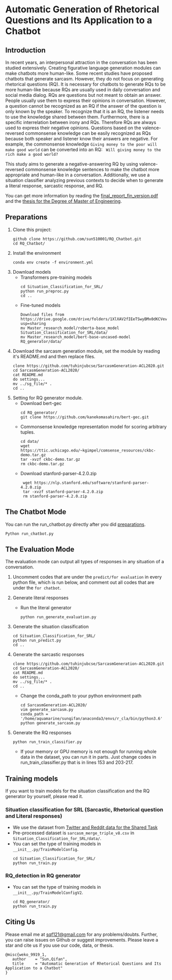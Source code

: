 # Automatic Generation of Rhetorical Questions and Its Application to a Chatbot
## Introduction
In recent years, an interpersonal attraction in the conversation has been studied extensively.
Creating figurative language generation modules can make chatbots more human-like.
Some recent studies have proposed chatbots that generate sarcasm. 
However, they do not focus on generating rhetorical questions (RQ).
It is necessary for chatbots to generate RQs to be more human-like because RQs are usually used in daily conversation 
and social media dialog.
RQs are questions but not meant to obtain an answer.
People usually use them to express their opinions in conversation. However, a question cannot be recognized as an RQ if 
the answer of the question is only known by the speaker. 
To recognize that it is an RQ, the listener needs to use the knowledge shared between them. 
Furthermore, there is a specific interrelation between irony and RQs. Therefore RQs are always used to express their 
negative opinions.
Questions based on the valence-reversed commonsense knowledge can be easily recognized as RQs because both speaker and 
listener know their answers are negative.
For example, the commonsense knowledge ``Giving money to the poor will make good world`` can be converted into an RQ: ``
Will giving money to the rich make a good world?``

This study aims to generate a negative-answering RQ by using valence-reversed commonsense knowledge sentences to make 
the chatbot more appropriate and human-like in a conversation. Additionally, we use a situation classifier analyzing 
previous contexts to decide when to generate a literal response, sarcastic response, and RQ.

You can get more information by reading 
the [final_report_fin_version.pdf](https://github.com/sun510001/RQ_Chatbot/blob/master/final_report_fin_version.pdf) and the [thesis for the Degree of Master of Engineering](https://uec.repo.nii.ac.jp/?action=pages_view_main&active_action=repository_view_main_item_detail&item_id=9919&item_no=1&page_id=13&block_id=21).

## Preparations
1. Clone this project:
    ```script
    github clone https://github.com/sun510001/RQ_Chatbot.git
    cd RQ_Chatbot/
    ```
2. Install the environment
    ```script
    conda env create -f environment.yml
    ```
3. Download models
   * Transformers pre-training models
        ```script
        cd Situation_Classification_for_SRL/
        python run_preproc.py
        cd ..
        ```
   * Fine-tuned models
       ```script
       Download files from https://drive.google.com/drive/folders/1XlXAV2fIEeTSwyBMx0dKCVevsA3XfWM_?usp=sharing
       mv Master_research_model/roberta-base_model Situation_Classification_for_SRL/data/
       mv Master_research_model/bert-base-uncased-model RQ_generator/data/
       ```
4. Download the sarcasm generation module, set the module by reading it's README.md and then replace 
   files.
    ```script
    clone https://github.com/tuhinjubcse/SarcasmGeneration-ACL2020.git
    cd SarcasmGeneration-ACL2020/
    cat README.md
    do settings... 
    mv ../sg_file/* .
    cd ..
    ```
5. Setting for RQ generator module.
    * Download bert-gec
        ```script
        cd RQ_generator/
        git clone https://github.com/kanekomasahiro/bert-gec.git
        ```
    * Commonsense knowledge representation model for scoring arbitrary tuples.
        ```script
        cd data/
        wget https://ttic.uchicago.edu/~kgimpel/comsense_resources/ckbc-demo.tar.gz
        tar -xvzf ckbc-demo.tar.gz
        rm ckbc-demo.tar.gz
        ```
    * Download stanford-parser-4.2.0.zip 
        ```script
         wget https://nlp.stanford.edu/software/stanford-parser-4.2.0.zip
         tar -xvzf stanford-parser-4.2.0.zip
         rm stanford-parser-4.2.0.zip
        ```
## The Chatbot Mode
You can run the run_chatbot.py directly after you did [preparations](#Preparations).
```script
Python run_chatbot.py
```

## The Evaluation Mode
The evaluation mode can output all types of responses in any situation of a conversation. 

1. Uncomment codes that are under the ``predict/for evaluation`` in every python file, which is run below, 
   and comment out all codes that are under the ``for chatbot``.
   
2. Generate literal responses
    * Run the literal generator
        ```script
        python run_generate_evaluation.py
        ```
  
3. Generate the situation classification
    ```script
    cd Situation_Classification_for_SRL/
    python run_predict.py
    cd ..
    ```

4. Generate the sarcastic responses
    ```script
    clone https://github.com/tuhinjubcse/SarcasmGeneration-ACL2020.git
    cd SarcasmGeneration-ACL2020/
    cat README.md
    do settings... 
    mv ../sg_file/* .
    cd ..
    ```

    * Change the conda_path to your python environment path
        ```script
        cd SarcasmGeneration-ACL2020/
        vim generate_sarcasm.py
        conda_path = '/home/aquamarine/sunqifan/anaconda3/envs/r_cla/bin/python3.6'
        python generate_sarcasm.py
        ```

5. Generate the RQ responses
    ```script
    python run_train_classifier.py
    ```
    * If your memory or GPU memory is not enough for running whole data in the dataset, you can run it in parts.
    Just change codes in run_train_classifier.py that is in lines 153 and 203-217.
    

## Training models
If you want to train models for the situation classification and the RQ generator by yourself, please read it.
### Situation classification for SRL (Sarcastic, Rhetorical question and Literal responses)
* We use the dataset
from [Twitter and Reddit data for the Shared Task](https://github.com/EducationalTestingService/sarcasm)
* Pre-processed dataset is ``sarcasm_merge_triple_v8.csv`` in ``Situation_Classification_for_SRL/data/``.
* You can set the type of training models in ``__init__.py/TrainModelConfig``.
    ```script
    cd Situation_Classification_for_SRL/
    python run_train.py
    ```

### RQ_detection in RQ generator
* You can set the type of training models in ``__init__.py/TrainModelConfigV2``.
    ```script
    cd RQ_generator/
    python run_train.py
    ```

## Citing Us
Please email me at sqf121@gmail.com for any problems/doubts. Further, you can raise issues on Github or suggest improvements.
Please leave a star and cite us if you use our code, data, or thesis.
```script
@misc{weko_9919_1,
   author	 = "Sun,Qifan",
   title	 = "Automatic Generation of Rhetorical Questions and Its Application to a Chatbot"
}
```
